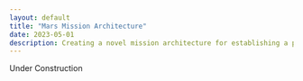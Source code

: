 ```yaml
---
layout: default
title: "Mars Mission Architecture"
date: 2023-05-01
description: Creating a novel mission architecture for establishing a presence on Mars
---
```

Under Construction